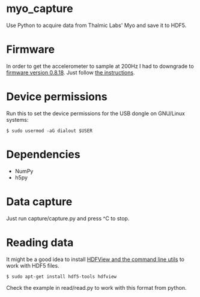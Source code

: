 # myo_capture

Use Python to acquire data from Thalmic Labs' Myo and save it to HDF5.

# Firmware

In order to get the accelerometer to sample at 200Hz I had to downgrade to [firmware version 0.8.18](https://s3.amazonaws.com/thalmicdownloads/firmware/myo-firmware-0.8.18-revd.hex). Just follow [the instructions](https://www.myo.com/firmwareupdate).

# Device permissions

Run this to set the device permissions for the USB dongle on GNU/Linux systems:
	
`$ sudo usermod -aG dialout $USER `

# Dependencies

- NumPy 
- h5py

# Data capture

Just run capture/capture.py and press ^C to stop.

# Reading data

It might be a good idea to install [HDFView and the command line utils](https://support.hdfgroup.org/downloads/) to work with HDF5 files.

`$ sudo apt-get install hdf5-tools hdfview `

Check the example in read/read.py to work with this format from python. 
